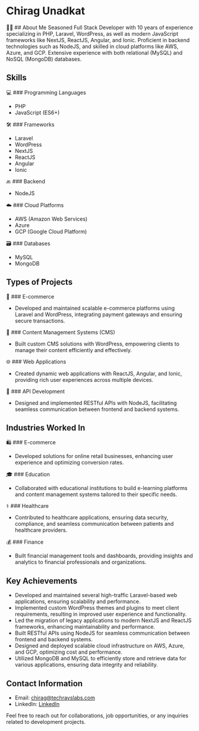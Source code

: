# Chirag Unadkat

👨‍💻 ## About Me
Seasoned Full Stack Developer with 10 years of experience specializing in PHP, Laravel, WordPress, as well as modern JavaScript frameworks like NextJS, ReactJS, Angular, and Ionic. Proficient in backend technologies such as NodeJS, and skilled in cloud platforms like AWS, Azure, and GCP. Extensive experience with both relational (MySQL) and NoSQL (MongoDB) databases.

## Skills

💻 ### Programming Languages
- PHP
- JavaScript (ES6+)

🛠 ### Frameworks
- Laravel
- WordPress
- NextJS
- ReactJS
- Angular
- Ionic

🔙 ### Backend
- NodeJS

☁️ ### Cloud Platforms
- AWS (Amazon Web Services)
- Azure
- GCP (Google Cloud Platform)

🗃 ### Databases
- MySQL
- MongoDB

## Types of Projects

🛒 ### E-commerce
- Developed and maintained scalable e-commerce platforms using Laravel and WordPress, integrating payment gateways and ensuring secure transactions.

📝 ### Content Management Systems (CMS)
- Built custom CMS solutions with WordPress, empowering clients to manage their content efficiently and effectively.

🌐 ### Web Applications
- Created dynamic web applications with ReactJS, Angular, and Ionic, providing rich user experiences across multiple devices.

🔌 ### API Development
- Designed and implemented RESTful APIs with NodeJS, facilitating seamless communication between frontend and backend systems.

## Industries Worked In

🛍 ### E-commerce
- Developed solutions for online retail businesses, enhancing user experience and optimizing conversion rates.

🎓 ### Education
- Collaborated with educational institutions to build e-learning platforms and content management systems tailored to their specific needs.

⚕️ ### Healthcare
- Contributed to healthcare applications, ensuring data security, compliance, and seamless communication between patients and healthcare providers.

💰 ### Finance
- Built financial management tools and dashboards, providing insights and analytics to financial professionals and organizations.

## Key Achievements
- Developed and maintained several high-traffic Laravel-based web applications, ensuring scalability and performance.
- Implemented custom WordPress themes and plugins to meet client requirements, resulting in improved user experience and functionality.
- Led the migration of legacy applications to modern NextJS and ReactJS frameworks, enhancing maintainability and performance.
- Built RESTful APIs using NodeJS for seamless communication between frontend and backend systems.
- Designed and deployed scalable cloud infrastructure on AWS, Azure, and GCP, optimizing cost and performance.
- Utilized MongoDB and MySQL to efficiently store and retrieve data for various applications, ensuring data integrity and reliability.

## Contact Information
- Email: [chirag@techrayslabs.com](mailto:chirag@techrayslabs.com)
- LinkedIn: [LinkedIn](https://www.linkedin.com/in/cunadkat/)

Feel free to reach out for collaborations, job opportunities, or any inquiries related to development projects.
